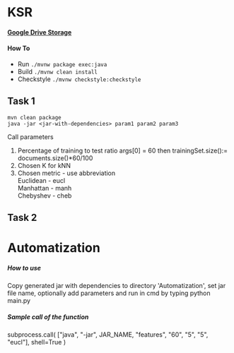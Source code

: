 # KSR

#### [Google Drive Storage](https://drive.google.com/folderview?id=1SRepZ-OXN6XKP0zGv4DO-OgFMCxQ-F2l) 

#### How To
* Run `./mvnw package exec:java`
* Build `./mvnw clean install`
* Checkstyle `./mvnw checkstyle:checkstyle`

## Task 1
`mvn clean package` \
`java -jar <jar-with-dependencies> param1 param2 param3`

Call parameters
1. Percentage of training to test ratio
args[0] = 60 then trainingSet.size():= documents.size()*60/100
2. Chosen K for kNN
3. Chosen metric - use abbreviation \
Euclidean - eucl \
Manhattan - manh \
Chebyshev - cheb 
      
## Task 2

# Automatization
##### How to use
Copy generated jar with dependencies to directory 'Automatization', set jar file name,
optionally add parameters and run in cmd by typing python main.py

##### Sample call of the function 
subprocess.call(
        ["java", "-jar", JAR_NAME, "features", "60", "5", "5", "eucl"], shell=True
    )
    